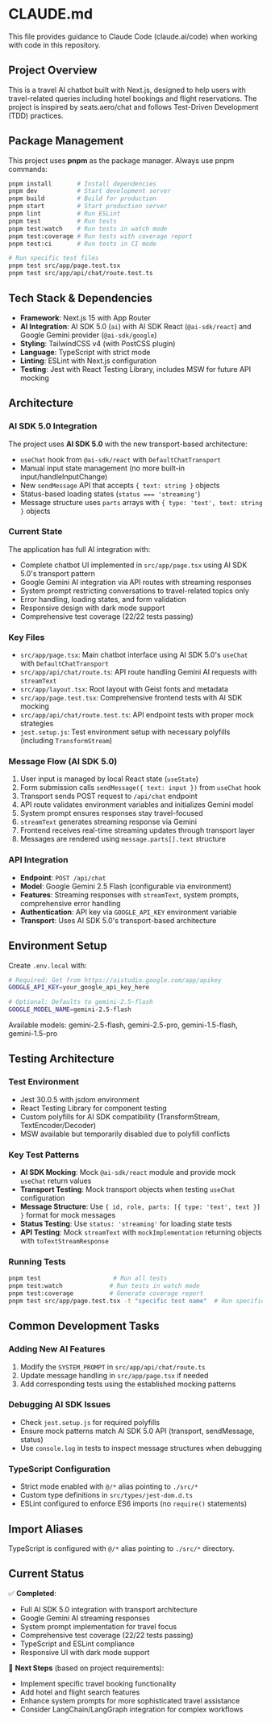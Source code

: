 # CLAUDE.md

This file provides guidance to Claude Code (claude.ai/code) when working with code in this repository.

## Project Overview

This is a travel AI chatbot built with Next.js, designed to help users with travel-related queries including hotel bookings and flight reservations. The project is inspired by seats.aero/chat and follows Test-Driven Development (TDD) practices.

## Package Management

This project uses **pnpm** as the package manager. Always use pnpm commands:

```bash
pnpm install       # Install dependencies
pnpm dev           # Start development server
pnpm build         # Build for production
pnpm start         # Start production server
pnpm lint          # Run ESLint
pnpm test          # Run tests
pnpm test:watch    # Run tests in watch mode
pnpm test:coverage # Run tests with coverage report
pnpm test:ci       # Run tests in CI mode

# Run specific test files
pnpm test src/app/page.test.tsx
pnpm test src/app/api/chat/route.test.ts
```

## Tech Stack & Dependencies

- **Framework**: Next.js 15 with App Router
- **AI Integration**: AI SDK 5.0 (`ai`) with AI SDK React (`@ai-sdk/react`) and Google Gemini provider (`@ai-sdk/google`)
- **Styling**: TailwindCSS v4 (with PostCSS plugin)
- **Language**: TypeScript with strict mode
- **Linting**: ESLint with Next.js configuration
- **Testing**: Jest with React Testing Library, includes MSW for future API mocking

## Architecture

### AI SDK 5.0 Integration
The project uses **AI SDK 5.0** with the new transport-based architecture:
- `useChat` hook from `@ai-sdk/react` with `DefaultChatTransport`
- Manual input state management (no more built-in input/handleInputChange)
- New `sendMessage` API that accepts `{ text: string }` objects
- Status-based loading states (`status === 'streaming'`)
- Message structure uses `parts` arrays with `{ type: 'text', text: string }` objects

### Current State
The application has full AI integration with:
- Complete chatbot UI implemented in `src/app/page.tsx` using AI SDK 5.0's transport pattern
- Google Gemini AI integration via API routes with streaming responses
- System prompt restricting conversations to travel-related topics only
- Error handling, loading states, and form validation
- Responsive design with dark mode support
- Comprehensive test coverage (22/22 tests passing)

### Key Files
- `src/app/page.tsx`: Main chatbot interface using AI SDK 5.0's `useChat` with `DefaultChatTransport`
- `src/app/api/chat/route.ts`: API route handling Gemini AI requests with `streamText`
- `src/app/layout.tsx`: Root layout with Geist fonts and metadata
- `src/app/page.test.tsx`: Comprehensive frontend tests with AI SDK mocking
- `src/app/api/chat/route.test.ts`: API endpoint tests with proper mock strategies
- `jest.setup.js`: Test environment setup with necessary polyfills (including `TransformStream`)

### Message Flow (AI SDK 5.0)
1. User input is managed by local React state (`useState`)
2. Form submission calls `sendMessage({ text: input })` from `useChat` hook
3. Transport sends POST request to `/api/chat` endpoint
4. API route validates environment variables and initializes Gemini model
5. System prompt ensures responses stay travel-focused
6. `streamText` generates streaming response via Gemini
7. Frontend receives real-time streaming updates through transport layer
8. Messages are rendered using `message.parts[].text` structure

### API Integration
- **Endpoint**: `POST /api/chat`
- **Model**: Google Gemini 2.5 Flash (configurable via environment)
- **Features**: Streaming responses with `streamText`, system prompts, comprehensive error handling
- **Authentication**: API key via `GOOGLE_API_KEY` environment variable
- **Transport**: Uses AI SDK 5.0's transport-based architecture

## Environment Setup

Create `.env.local` with:
```bash
# Required: Get from https://aistudio.google.com/app/apikey  
GOOGLE_API_KEY=your_google_api_key_here

# Optional: Defaults to gemini-2.5-flash
GOOGLE_MODEL_NAME=gemini-2.5-flash
```

Available models: gemini-2.5-flash, gemini-2.5-pro, gemini-1.5-flash, gemini-1.5-pro

## Testing Architecture

### Test Environment
- Jest 30.0.5 with jsdom environment
- React Testing Library for component testing
- Custom polyfills for AI SDK compatibility (TransformStream, TextEncoder/Decoder)
- MSW available but temporarily disabled due to polyfill conflicts

### Key Test Patterns
- **AI SDK Mocking**: Mock `@ai-sdk/react` module and provide mock `useChat` return values
- **Transport Testing**: Mock transport objects when testing `useChat` configuration
- **Message Structure**: Use `{ id, role, parts: [{ type: 'text', text }] }` format for mock messages
- **Status Testing**: Use `status: 'streaming'` for loading state tests
- **API Testing**: Mock `streamText` with `mockImplementation` returning objects with `toTextStreamResponse`

### Running Tests
```bash
pnpm test                    # Run all tests
pnpm test:watch             # Run tests in watch mode  
pnpm test:coverage          # Generate coverage report
pnpm test src/app/page.test.tsx -t "specific test name"  # Run specific test
```

## Common Development Tasks

### Adding New AI Features
1. Modify the `SYSTEM_PROMPT` in `src/app/api/chat/route.ts`
2. Update message handling in `src/app/page.tsx` if needed
3. Add corresponding tests using the established mocking patterns

### Debugging AI SDK Issues
- Check `jest.setup.js` for required polyfills
- Ensure mock patterns match AI SDK 5.0 API (transport, sendMessage, status)
- Use `console.log` in tests to inspect message structures when debugging

### TypeScript Configuration
- Strict mode enabled with `@/*` alias pointing to `./src/*`
- Custom type definitions in `src/types/jest-dom.d.ts`
- ESLint configured to enforce ES6 imports (no `require()` statements)

## Import Aliases

TypeScript is configured with `@/*` alias pointing to `./src/*` directory.

## Current Status

✅ **Completed**:
- Full AI SDK 5.0 integration with transport architecture
- Google Gemini AI streaming responses  
- System prompt implementation for travel focus
- Comprehensive test coverage (22/22 tests passing)
- TypeScript and ESLint compliance
- Responsive UI with dark mode support

🚧 **Next Steps** (based on project requirements):
- Implement specific travel booking functionality
- Add hotel and flight search features
- Enhance system prompts for more sophisticated travel assistance
- Consider LangChain/LangGraph integration for complex workflows